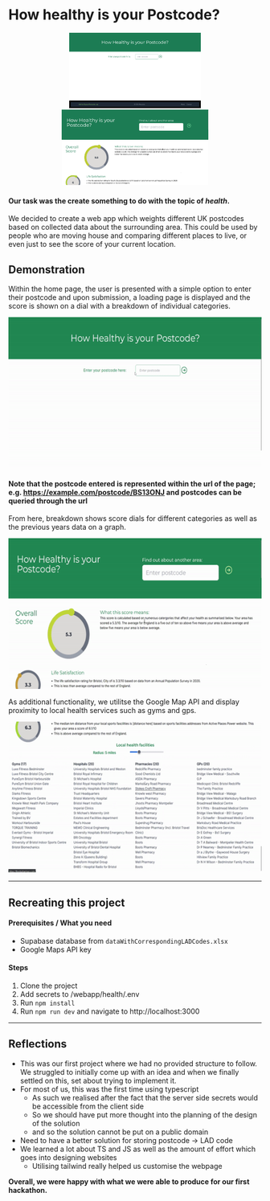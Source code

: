 # How healthy is your Postcode?

<p align="center">
<img src='resources/Screenshot 2024-03-27 235857.png' height=150>
<img src='resources/Screenshot 2024-03-28 at 00-03-18 How Healthy is your Postcode.png' height=150>
</p>

#### Our task was the create something to do with the topic of **_health_**.

We decided to create a web app which weights different UK postcodes based on collected data about the surrounding area.
This could be used by people who are moving house and comparing different places to live, or even just to see the score of your current location.

## Demonstration

Within the home page, the user is presented with a simple option to enter their postcode and upon submission, a loading page is displayed and the score is shown on a dial with a breakdown of individual categories.

<p align="center">
<img src='resources/ezgif-6-ec53a50949.gif' height=300>
</p>

#### Note that the postcode entered is represented within the url of the page; e.g. https://example.com/postcode/BS13ONJ and postcodes can be queried through the url

From here, breakdown shows score dials for different categories as well as the previous years data on a graph.

<p align="center">
<img src='resources/ezgif-6-5a076a7197.gif' height=300>
</p>

As additional functionality, we utilitse the Google Map API and display proximity to local health services such as gyms and gps.

<p align="center">
<img src='resources/ezgif-6-9df241db78.gif' height=300>
</p>
 
 ---

## Recreating this project

#### Prerequisites / What you need 
- Supabase database from ```dataWithCorrespondingLADCodes.xlsx``` 
- Google Maps API key


#### Steps

1. Clone the project
2. Add secrets to /webapp/health/.env
3. Run ```npm install```
4. Run ```npm run dev``` and navigate to http://localhost:3000

---

## Reflections

- This was our first project where we had no provided structure to follow. We struggled to initially come up with an idea and when we finally settled on this, set about trying to implement it.
- For most of us, this was the first time using typescript
    - As such we realised after the fact that the server side secrets would be accessible from the client side 
    - So we should have put more thought into the planning of the design of the solution
    - and so the solution cannot be put on a public domain
- Need to have a better solution for storing postcode -> LAD code
- We learned a lot about TS and JS as well as the amount of effort which goes into designing websites
    - Utilising tailwind really helped us customise the webpage


**Overall, we were happy with what we were able to produce for our first hackathon.**